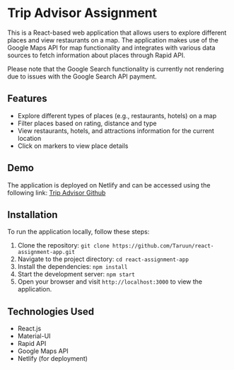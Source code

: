 # Trip Advisor Assignment

This is a React-based web application that allows users to explore different places and view restaurants on a map. The application makes use of the Google Maps API for map functionality and integrates with various data sources to fetch information about places through Rapid API.

Please note that the Google Search functionality is currently not rendering due to issues with the Google Search API payment.

## Features

- Explore different types of places (e.g., restaurants, hotels) on a map
- Filter places based on rating, distance and type
- View restaurants, hotels, and attractions information for the current location
- Click on markers to view place details


## Demo

The application is deployed on Netlify and can be accessed using the following link: 
[Trip Advisor ](https://trip-advisor-app.netlify.app/)
[Github](https://github.com/Taruun/react-assignment-app)

## Installation

To run the application locally, follow these steps:

1. Clone the repository: `git clone https://github.com/Taruun/react-assignment-app.git`
2. Navigate to the project directory: `cd react-assignment-app`
3. Install the dependencies: `npm install`
4. Start the development server: `npm start`
5. Open your browser and visit `http://localhost:3000` to view the application.

## Technologies Used

- React.js
- Material-UI
- Rapid API
- Google Maps API
- Netlify (for deployment)

